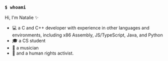 ### `$ whoami`

Hi, I'm Natalie ✨
- 💻 a C and C++ developer with experience in other languages and environments, including x86 Assembly, JS/TypeScript, Java, and Python
- 🎓 a CS student
- 🎵 a musician
- 🙌 and a human rights activist.
